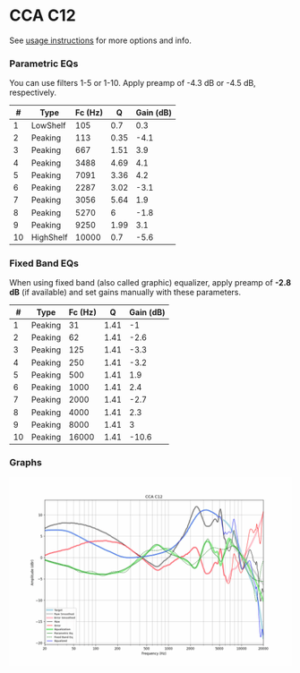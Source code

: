 # CCA C12
See [usage instructions](https://github.com/jaakkopasanen/AutoEq#usage) for more options and info.

### Parametric EQs
You can use filters 1-5 or 1-10. Apply preamp of -4.3 dB or -4.5 dB, respectively.

|   # | Type      |   Fc (Hz) |    Q |   Gain (dB) |
|-----|-----------|-----------|------|-------------|
|   1 | LowShelf  |       105 | 0.7  |         0.3 |
|   2 | Peaking   |       113 | 0.35 |        -4.1 |
|   3 | Peaking   |       667 | 1.51 |         3.9 |
|   4 | Peaking   |      3488 | 4.69 |         4.1 |
|   5 | Peaking   |      7091 | 3.36 |         4.2 |
|   6 | Peaking   |      2287 | 3.02 |        -3.1 |
|   7 | Peaking   |      3056 | 5.64 |         1.9 |
|   8 | Peaking   |      5270 | 6    |        -1.8 |
|   9 | Peaking   |      9250 | 1.99 |         3.1 |
|  10 | HighShelf |     10000 | 0.7  |        -5.6 |

### Fixed Band EQs
When using fixed band (also called graphic) equalizer, apply preamp of **-2.8 dB** (if available) and set gains manually with these parameters.

|   # | Type    |   Fc (Hz) |    Q |   Gain (dB) |
|-----|---------|-----------|------|-------------|
|   1 | Peaking |        31 | 1.41 |        -1   |
|   2 | Peaking |        62 | 1.41 |        -2.6 |
|   3 | Peaking |       125 | 1.41 |        -3.3 |
|   4 | Peaking |       250 | 1.41 |        -3.2 |
|   5 | Peaking |       500 | 1.41 |         1.9 |
|   6 | Peaking |      1000 | 1.41 |         2.4 |
|   7 | Peaking |      2000 | 1.41 |        -2.7 |
|   8 | Peaking |      4000 | 1.41 |         2.3 |
|   9 | Peaking |      8000 | 1.41 |         3   |
|  10 | Peaking |     16000 | 1.41 |       -10.6 |

### Graphs
![](./CCA%20C12.png)
